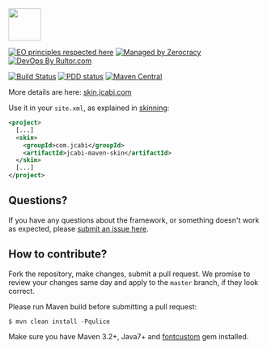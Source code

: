 <img src="http://img.jcabi.com/logo-square.png" width="64px" height="64px" />

[![EO principles respected here](https://www.elegantobjects.org/badge.svg)](https://www.elegantobjects.org)
[![Managed by Zerocracy](https://www.0crat.com/badge/C3RUBL5H9.svg)](https://www.0crat.com/p/C3RUBL5H9)
[![DevOps By Rultor.com](http://www.rultor.com/b/jcabi/jcabi-maven-skin)](http://www.rultor.com/p/jcabi/jcabi-maven-skin)

[![Build Status](https://travis-ci.org/jcabi/jcabi-maven-skin.svg?branch=master)](https://travis-ci.org/jcabi/jcabi-maven-skin)
[![PDD status](http://www.0pdd.com/svg?name=jcabi/jcabi-maven-skin)](http://www.0pdd.com/p?name=jcabi/jcabi-maven-skin)
[![Maven Central](https://maven-badges.herokuapp.com/maven-central/com.jcabi/jcabi-maven-skin/badge.svg)](https://maven-badges.herokuapp.com/maven-central/com.jcabi/jcabi-maven-skin)

More details are here: [skin.jcabi.com](http://skin.jcabi.com/index.html)

Use it in your `site.xml`, as explained in
[skinning](http://maven.apache.org/plugins/maven-site-plugin/examples/sitedescriptor.html#Skinning):

```xml
<project>
  [...]
  <skin>
    <groupId>com.jcabi</groupId>
    <artifactId>jcabi-maven-skin</artifactId>
  </skin>
  [...]
</project>
```

## Questions?

If you have any questions about the framework, or something doesn't work as expected,
please [submit an issue here](https://github.com/jcabi/jcabi-maven-skin/issues/new).

## How to contribute?

Fork the repository, make changes, submit a pull request.
We promise to review your changes same day and apply to
the `master` branch, if they look correct.

Please run Maven build before submitting a pull request:

```
$ mvn clean install -Pqulice
```

Make sure you have Maven 3.2+, Java7+ and
[fontcustom](http://fontcustom.com/) gem installed.
